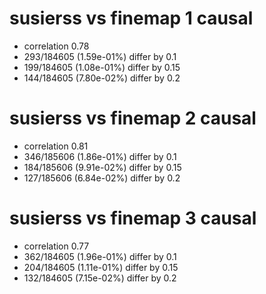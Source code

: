 # susierss vs finemap  1 causal

- correlation 0.78
- 293/184605 (1.59e-01%) differ by 0.1
- 199/184605 (1.08e-01%) differ by 0.15
- 144/184605 (7.80e-02%) differ by 0.2


# susierss vs finemap  2 causal

- correlation 0.81
- 346/185606 (1.86e-01%) differ by 0.1
- 184/185606 (9.91e-02%) differ by 0.15
- 127/185606 (6.84e-02%) differ by 0.2


# susierss vs finemap  3 causal

- correlation 0.77
- 362/184605 (1.96e-01%) differ by 0.1
- 204/184605 (1.11e-01%) differ by 0.15
- 132/184605 (7.15e-02%) differ by 0.2


